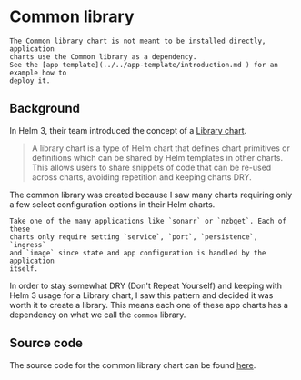 # Common library

```admonish note
The Common library chart is not meant to be installed directly, application
charts use the Common library as a dependency.
See the [app template](../../app-template/introduction.md ) for an example how to
deploy it.
```

## Background

In Helm 3, their team introduced the concept of a
[Library chart](https://helm.sh/docs/topics/library_charts/).

> A library chart is a type of Helm chart that defines chart primitives or
  definitions which can be shared by Helm templates in other charts. This
  allows users to share snippets of code that can be re-used across charts,
  avoiding repetition and keeping charts DRY.

The common library was created because I saw many charts requiring only a
few select configuration options in their Helm charts.

```admonish note
Take one of the many applications like `sonarr` or `nzbget`. Each of these
charts only require setting `service`, `port`, `persistence`, `ingress`
and `image` since state and app configuration is handled by the application
itself.
```

In order to stay somewhat DRY (Don't Repeat Yourself) and keeping with Helm 3
usage for a Library chart, I saw this pattern and decided it was worth it to
create a library. This means each one of these app charts has a
dependency on what we call the `common` library.

## Source code

The source code for the common library chart can be found
[here](https://github.com/bjw-s/helm-charts/tree/main/charts/library/common).
